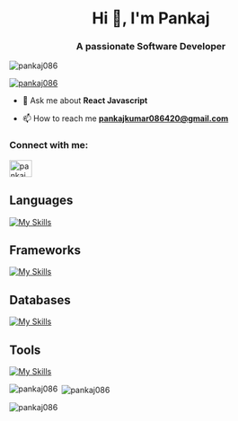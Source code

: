 <h1 align="center">Hi 👋, I'm Pankaj</h1>
<h3 align="center">A passionate Software Developer</h3>

<p align="left"> <img src="https://komarev.com/ghpvc/?username=pankaj086&label=Profile%20views&color=0e75b6&style=flat" alt="pankaj086" /> </p>

<p align="left"> <a href="https://github.com/ryo-ma/github-profile-trophy"><img src="https://github-profile-trophy.vercel.app/?username=pankaj086" alt="pankaj086" /></a> </p>

- 💬 Ask me about **React Javascript**

- 📫 How to reach me **pankajkumar086420@gmail.com**

<h3 align="left">Connect with me:</h3>
<p align="left">
<a href="https://linkedin.com/in/pankaj086" target="blank"><img align="center" src="https://raw.githubusercontent.com/rahuldkjain/github-profile-readme-generator/master/src/images/icons/Social/linked-in-alt.svg" alt="pankaj" height="30" width="40" /></a>
</p>

<h2>Languages</h2>

[![My Skills](https://skillicons.dev/icons?i=html,css,js,ts,python,cpp,c)](https://skillicons.dev)

<h2>Frameworks</h2>

[![My Skills](https://skillicons.dev/icons?i=react,tailwindcss,express,nodejs,firebase)](https://skillicons.dev)

<h2>Databases</h2>

[![My Skills](https://skillicons.dev/icons?i=mysql,mongo)](https://skillicons.dev)

<h2>Tools</h2>
 
[![My Skills](https://skillicons.dev/icons?i=git,github,vercel)](https://skillicons.dev)

<p><img align="left" src="https://github-readme-stats.vercel.app/api/top-langs?username=pankaj086&show_icons=true&locale=en&layout=compact" alt="pankaj086" /></p>

<p>&nbsp;<img align="center" src="https://github-readme-stats.vercel.app/api?username=pankaj086&show_icons=true&locale=en" alt="pankaj086" /></p>

<p><img align="center" src="https://github-readme-streak-stats.herokuapp.com/?user=pankaj086&" alt="pankaj086" /></p>
